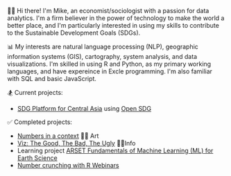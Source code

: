 🐱‍💻 Hi there! I'm Mike, an economist/sociologist with a passion for data analytics. I'm a firm believer in the power of technology to make the world a better place, and I'm particularly interested in using my skills to contribute to the Sustainable Development Goals (SDGs).

📊 My interests are natural language processing (NLP), geographic information systems (GIS), cartography, system analysis, and data visualizations. I'm skilled in using R and Python, as my primary working languages, and have expereince in Excle programming. I'm also familiar with SQL and basic JavaScript.

🏂 Current projects:
- [SDG Platform for Central Asia]([https://mikepeleah.github.io/CA-SDG-Platform/](https://central-asia-sdg-platform.github.io/www)) using [Open SDG](https://open-sdg.org/)

✅ Completed projects:
- [Numbers in a context](https://t.me/N_umero) 🤹‍♀️ Art
- [Viz: The Good, The Bad, The Ugly](https://t.me/viz_good_bad) 👨‍💻Info
- Learning project [ARSET Fundamentals of Machine Learning (ML) for Earth Science](https://github.com/MikePeleah/ARSET_ML_Fundamentals)
- [Number crunching with R Webinars](https://github.com/MikePeleah/Number-crunching-with-R)

